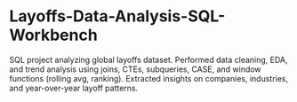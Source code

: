 # Layoffs-Data-Analysis-SQL-Workbench
SQL project analyzing global layoffs dataset. Performed data cleaning, EDA, and trend analysis using joins, CTEs, subqueries, CASE, and window functions (rolling avg, ranking). Extracted insights on companies, industries, and year-over-year layoff patterns.
